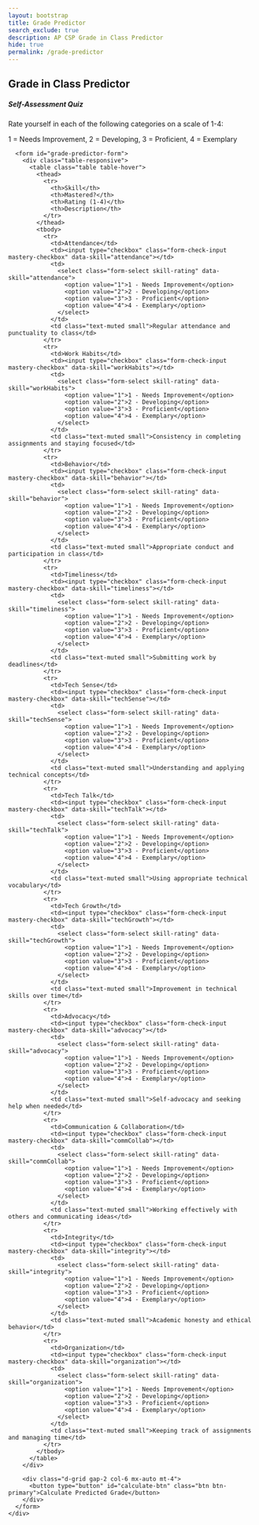```yaml
---
layout: bootstrap
title: Grade Predictor
search_exclude: true
description: AP CSP Grade in Class Predictor
hide: true
permalink: /grade-predictor
---
```




<div class="container mt-5 mb-5">
  <h2 class="text-center mb-5">Grade in Class Predictor</h2>

  <div class="card shadow-sm mb-5">
    <div class="card-body">
      <h5 class="card-title mb-4">Self-Assessment Quiz</h5>
      <p class="card-text">Rate yourself in each of the following categories on a scale of 1-4:</p>
      <p class="text-muted small">1 = Needs Improvement, 2 = Developing, 3 = Proficient, 4 = Exemplary</p>
      
      <form id="grade-predictor-form">
        <div class="table-responsive">
          <table class="table table-hover">
            <thead>
              <tr>
                <th>Skill</th>
                <th>Mastered?</th>
                <th>Rating (1-4)</th>
                <th>Description</th>
              </tr>
            </thead>
            <tbody>
              <tr>
                <td>Attendance</td>
                <td><input type="checkbox" class="form-check-input mastery-checkbox" data-skill="attendance"></td>
                <td>
                  <select class="form-select skill-rating" data-skill="attendance">
                    <option value="1">1 - Needs Improvement</option>
                    <option value="2">2 - Developing</option>
                    <option value="3">3 - Proficient</option>
                    <option value="4">4 - Exemplary</option>
                  </select>
                </td>
                <td class="text-muted small">Regular attendance and punctuality to class</td>
              </tr>
              <tr>
                <td>Work Habits</td>
                <td><input type="checkbox" class="form-check-input mastery-checkbox" data-skill="workHabits"></td>
                <td>
                  <select class="form-select skill-rating" data-skill="workHabits">
                    <option value="1">1 - Needs Improvement</option>
                    <option value="2">2 - Developing</option>
                    <option value="3">3 - Proficient</option>
                    <option value="4">4 - Exemplary</option>
                  </select>
                </td>
                <td class="text-muted small">Consistency in completing assignments and staying focused</td>
              </tr>
              <tr>
                <td>Behavior</td>
                <td><input type="checkbox" class="form-check-input mastery-checkbox" data-skill="behavior"></td>
                <td>
                  <select class="form-select skill-rating" data-skill="behavior">
                    <option value="1">1 - Needs Improvement</option>
                    <option value="2">2 - Developing</option>
                    <option value="3">3 - Proficient</option>
                    <option value="4">4 - Exemplary</option>
                  </select>
                </td>
                <td class="text-muted small">Appropriate conduct and participation in class</td>
              </tr>
              <tr>
                <td>Timeliness</td>
                <td><input type="checkbox" class="form-check-input mastery-checkbox" data-skill="timeliness"></td>
                <td>
                  <select class="form-select skill-rating" data-skill="timeliness">
                    <option value="1">1 - Needs Improvement</option>
                    <option value="2">2 - Developing</option>
                    <option value="3">3 - Proficient</option>
                    <option value="4">4 - Exemplary</option>
                  </select>
                </td>
                <td class="text-muted small">Submitting work by deadlines</td>
              </tr>
              <tr>
                <td>Tech Sense</td>
                <td><input type="checkbox" class="form-check-input mastery-checkbox" data-skill="techSense"></td>
                <td>
                  <select class="form-select skill-rating" data-skill="techSense">
                    <option value="1">1 - Needs Improvement</option>
                    <option value="2">2 - Developing</option>
                    <option value="3">3 - Proficient</option>
                    <option value="4">4 - Exemplary</option>
                  </select>
                </td>
                <td class="text-muted small">Understanding and applying technical concepts</td>
              </tr>
              <tr>
                <td>Tech Talk</td>
                <td><input type="checkbox" class="form-check-input mastery-checkbox" data-skill="techTalk"></td>
                <td>
                  <select class="form-select skill-rating" data-skill="techTalk">
                    <option value="1">1 - Needs Improvement</option>
                    <option value="2">2 - Developing</option>
                    <option value="3">3 - Proficient</option>
                    <option value="4">4 - Exemplary</option>
                  </select>
                </td>
                <td class="text-muted small">Using appropriate technical vocabulary</td>
              </tr>
              <tr>
                <td>Tech Growth</td>
                <td><input type="checkbox" class="form-check-input mastery-checkbox" data-skill="techGrowth"></td>
                <td>
                  <select class="form-select skill-rating" data-skill="techGrowth">
                    <option value="1">1 - Needs Improvement</option>
                    <option value="2">2 - Developing</option>
                    <option value="3">3 - Proficient</option>
                    <option value="4">4 - Exemplary</option>
                  </select>
                </td>
                <td class="text-muted small">Improvement in technical skills over time</td>
              </tr>
              <tr>
                <td>Advocacy</td>
                <td><input type="checkbox" class="form-check-input mastery-checkbox" data-skill="advocacy"></td>
                <td>
                  <select class="form-select skill-rating" data-skill="advocacy">
                    <option value="1">1 - Needs Improvement</option>
                    <option value="2">2 - Developing</option>
                    <option value="3">3 - Proficient</option>
                    <option value="4">4 - Exemplary</option>
                  </select>
                </td>
                <td class="text-muted small">Self-advocacy and seeking help when needed</td>
              </tr>
              <tr>
                <td>Communication & Collaboration</td>
                <td><input type="checkbox" class="form-check-input mastery-checkbox" data-skill="commCollab"></td>
                <td>
                  <select class="form-select skill-rating" data-skill="commCollab">
                    <option value="1">1 - Needs Improvement</option>
                    <option value="2">2 - Developing</option>
                    <option value="3">3 - Proficient</option>
                    <option value="4">4 - Exemplary</option>
                  </select>
                </td>
                <td class="text-muted small">Working effectively with others and communicating ideas</td>
              </tr>
              <tr>
                <td>Integrity</td>
                <td><input type="checkbox" class="form-check-input mastery-checkbox" data-skill="integrity"></td>
                <td>
                  <select class="form-select skill-rating" data-skill="integrity">
                    <option value="1">1 - Needs Improvement</option>
                    <option value="2">2 - Developing</option>
                    <option value="3">3 - Proficient</option>
                    <option value="4">4 - Exemplary</option>
                  </select>
                </td>
                <td class="text-muted small">Academic honesty and ethical behavior</td>
              </tr>
              <tr>
                <td>Organization</td>
                <td><input type="checkbox" class="form-check-input mastery-checkbox" data-skill="organization"></td>
                <td>
                  <select class="form-select skill-rating" data-skill="organization">
                    <option value="1">1 - Needs Improvement</option>
                    <option value="2">2 - Developing</option>
                    <option value="3">3 - Proficient</option>
                    <option value="4">4 - Exemplary</option>
                  </select>
                </td>
                <td class="text-muted small">Keeping track of assignments and managing time</td>
              </tr>
            </tbody>
          </table>
        </div>

        <div class="d-grid gap-2 col-6 mx-auto mt-4">
          <button type="button" id="calculate-btn" class="btn btn-primary">Calculate Predicted Grade</button>
        </div>
      </form>
    </div>
  </div>

  <!-- Results Card (Initially Hidden) -->
  <div id="results-card" class="card shadow-sm mb-5" style="display: none;">
    <div class="card-body">
      <h5 class="card-title">Your Predicted Grade</h5>
      
      <div class="row mt-4">
        <div class="col-md-6">
          <div class="card h-100">
            <div class="card-body text-center">
              <h3 class="card-title">Overall Rating</h3>
              <div class="display-1 fw-bold my-3" id="average-score">0.0</div>
              <p class="card-text">out of 4.0</p>
            </div>
          </div>
        </div>
        
        <div class="col-md-6">
          <div class="card h-100">
            <div class="card-body text-center">
              <h3 class="card-title">Predicted Grade</h3>
              <div class="display-1 fw-bold my-3" id="letter-grade">?</div>
              <p class="card-text" id="grade-feedback"></p>
            </div>
          </div>
        </div>
      </div>
      
      <div class="mt-4">
        <h5>Skills Breakdown</h5>
        <div class="table-responsive">
          <table class="table">
            <thead>
              <tr>
                <th>Skill</th>
                <th>Mastered</th>
                <th>Rating</th>
                <th>Ratio</th>
              </tr>
            </thead>
            <tbody id="skills-breakdown">
              <!-- Will be populated by JavaScript -->
            </tbody>
            <tfoot>
              <tr class="table-active">
                <td><strong>Average</strong></td>
                <td id="mastery-count">0/11</td>
                <td id="total-score">0</td>
                <td id="total-ratio">0.0</td>
              </tr>
            </tfoot>
          </table>
        </div>
      </div>
      
      <div class="d-grid gap-2 col-6 mx-auto mt-4">
        <button type="button" id="reset-btn" class="btn btn-outline-secondary">Start Over</button>
      </div>
    </div>
  </div>
</div>

<script>
  document.addEventListener('DOMContentLoaded', function() {
    const form = document.getElementById('grade-predictor-form');
    const calculateBtn = document.getElementById('calculate-btn');
    const resetBtn = document.getElementById('reset-btn');
    const resultsCard = document.getElementById('results-card');
    
    // Initialize mastery checkboxes to update selects
    const masteryCheckboxes = document.querySelectorAll('.mastery-checkbox');
    masteryCheckboxes.forEach(checkbox => {
      checkbox.addEventListener('change', function() {
        const skill = this.dataset.skill;
        const selectElement = document.querySelector(`.skill-rating[data-skill="${skill}"]`);
        
        if (this.checked) {
          selectElement.value = "4"; // Set to exemplary if marked as mastered
          selectElement.disabled = true;
        } else {
          selectElement.disabled = false;
        }
      });
    });
    
    // Calculate button click handler
    calculateBtn.addEventListener('click', function() {
      // Get all skill ratings
      const skills = {};
      const skillRatings = document.querySelectorAll('.skill-rating');
      
      skillRatings.forEach(select => {
        const skill = select.dataset.skill;
        const rating = parseInt(select.value);
        const masterCheckbox = document.querySelector(`.mastery-checkbox[data-skill="${skill}"]`);
        const mastered = masterCheckbox.checked;
        
        skills[skill] = {
          name: skill,
          rating: rating,
          mastered: mastered,
          ratio: rating / 4  // Calculate ratio (rating / max possible)
        };
      });
      
      // Calculate averages and totals
      const totalRatings = Object.values(skills).reduce((sum, skill) => sum + skill.rating, 0);
      const totalPossible = Object.keys(skills).length * 4; // 4 is max rating
      const averageRating = totalRatings / Object.keys(skills).length;
      const masteredCount = Object.values(skills).filter(skill => skill.mastered).length;
      const totalRatio = totalRatings / totalPossible;
      
      // Determine letter grade based on average rating
      let letterGrade, feedback;
      if (averageRating >= 3.7) {
        letterGrade = 'A+';
        feedback = 'Outstanding! You\'re excelling in all areas of the course.';
      } else if (averageRating >= 3.3) {
        letterGrade = 'A';
        feedback = 'Excellent work! You\'re showing mastery in most areas.';
      } else if (averageRating >= 3.0) {
        letterGrade = 'A-';
        feedback = 'Very good work! You\'re on the right track for success.';
      } else if (averageRating >= 2.7) {
        letterGrade = 'B+';
        feedback = 'Good job! You\'re showing strength in many areas.';
      } else if (averageRating >= 2.3) {
        letterGrade = 'B';
        feedback = 'Solid performance. Continue to develop your skills.';
      } else if (averageRating >= 2.0) {
        letterGrade = 'B-';
        feedback = 'You\'re doing fairly well. Focus on improving your weaker areas.';
      } else if (averageRating >= 1.7) {
        letterGrade = 'C+';
        feedback = 'You\'re meeting basic expectations. Work on consistency.';
      } else if (averageRating >= 1.3) {
        letterGrade = 'C';
        feedback = 'You\'re meeting minimum requirements. More effort is needed.';
      } else if (averageRating >= 1.0) {
        letterGrade = 'C-';
        feedback = 'You\'re at risk. Significant improvement is necessary.';
      } else {
        letterGrade = 'D/F';
        feedback = 'You need to address multiple areas to pass this course.';
      }
      
      // Update the results display
      document.getElementById('average-score').textContent = averageRating.toFixed(1);
      document.getElementById('letter-grade').textContent = letterGrade;
      document.getElementById('grade-feedback').textContent = feedback;
      
      // Populate skills breakdown table
      const skillsBreakdown = document.getElementById('skills-breakdown');
      skillsBreakdown.innerHTML = '';
      
      // Convert skills object to array and sort by rating (highest first)
      const skillsArray = Object.values(skills).sort((a, b) => b.rating - a.rating);
      
      skillsArray.forEach(skill => {
        const row = document.createElement('tr');
        
        // Format the skill name for display (convert camelCase to Title Case)
        const skillNameFormatted = skill.name
          .replace(/([A-Z])/g, ' $1') // Add space before capital letters
          .replace(/^./, str => str.toUpperCase()); // Capitalize first letter
        
        row.innerHTML = `
          <td>${skillNameFormatted}</td>
          <td>${skill.mastered ? '✓' : '—'}</td>
          <td>${skill.rating}</td>
          <td>${skill.ratio.toFixed(1)}</td>
        `;
        skillsBreakdown.appendChild(row);
      });
      
      // Update totals
      document.getElementById('mastery-count').textContent = `${masteredCount}/${Object.keys(skills).length}`;
      document.getElementById('total-score').textContent = totalRatings;
      document.getElementById('total-ratio').textContent = totalRatio.toFixed(1);
      
      // Show results card
      resultsCard.style.display = 'block';
      
      // Scroll to results
      resultsCard.scrollIntoView({ behavior: 'smooth' });
      
      // Save results to localStorage
      localStorage.setItem('apCspGradeResults', JSON.stringify({
        skills: skills,
        averageRating: averageRating,
        letterGrade: letterGrade,
        feedback: feedback,
        totalRatio: totalRatio,
        masteredCount: masteredCount
      }));
    });
    
    // Reset button click handler
    resetBtn.addEventListener('click', function() {
      // Reset form
      form.reset();
      
      // Re-enable all select elements
      document.querySelectorAll('.skill-rating').forEach(select => {
        select.disabled = false;
      });
      
      // Hide results card
      resultsCard.style.display = 'none';
      
      // Scroll to top of form
      form.scrollIntoView({ behavior: 'smooth' });
      
      // Clear localStorage
      localStorage.removeItem('apCspGradeResults');
    });
    
    // Check if there are saved results
    const savedResults = localStorage.getItem('apCspGradeResults');
    if (savedResults) {
      const results = JSON.parse(savedResults);
      
      // Restore form data
      Object.entries(results.skills).forEach(([key, skill]) => {
        const selectElement = document.querySelector(`.skill-rating[data-skill="${key}"]`);
        const checkboxElement = document.querySelector(`.mastery-checkbox[data-skill="${key}"]`);
        
        if (selectElement && checkboxElement) {
          selectElement.value = skill.rating;
          checkboxElement.checked = skill.mastered;
          
          if (skill.mastered) {
            selectElement.disabled = true;
          }
        }
      });
      
      // Show results
      calculateBtn.click();
    }
  });
</script>